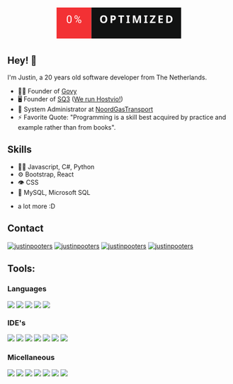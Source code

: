 <h1 align="center">
  <img src="header.svg" alt="Header" />

</h1>

## Hey! 👋
I'm Justin, a 20 years old software developer from The Netherlands.

- 👨‍💻 Founder of [Govy](https://govy.nl)
- 🖥️ Founder of [SQ3](https://sq3.nl) ([We run Hostvio!](https://hostvio.net))
- 👥 System Administrator at [NoordGasTransport](https://noordgastransport.nl)
-  ⚡ Favorite Quote: "Programming is a skill best acquired by practice and example rather than from books".

## Skills
- 👨‍💻 Javascript, C#, Python
- ⚙️ Bootstrap, React
- 👁️ CSS
- 💽 MySQL, Microsoft SQL
+ a lot more :D

## Contact
<p align="left">
<a href="https://twitter.com/JustinPooters" target="blank"><img align="center" src="https://i.pinimg.com/originals/ed/54/51/ed5451961869a97b434b185f2fe064cc.webp" alt="justinpooters" height="30" width="30" /></a>    
<a href="https://linkedin.com/in/JustinPooters" target="blank"><img align="center" src="https://raw.githubusercontent.com/rahuldkjain/github-profile-readme-generator/master/src/images/icons/Social/linked-in-alt.svg" alt="justinpooters" height="30" width="40" /></a>
<a href="https://instagram.com/JustinPooters" target="blank"><img align="center" src="https://raw.githubusercontent.com/rahuldkjain/github-profile-readme-generator/master/src/images/icons/Social/instagram.svg" alt="justinpooters" height="30" width="40" /></a>
<a href="https://discord.com/users/731583144444166153" target="blank"><img align="center" src="https://www.freepnglogos.com/uploads/discord-logo-png/concours-discord-cartes-voeux-fortnite-france-6.png" alt="justinpooters" height="30" width="30" /></a>

## Tools:
### Languages
<img align="center" src="https://img.shields.io/badge/-NodeJS-18181b?style=for-the-badge&logo=nodedotjs&logoColor=F43F5E" />
<img align="center" src="https://img.shields.io/badge/-Csharp-18181b?style=for-the-badge&logo=csharp&logoColor=F43F5E" />
<img align="center" src="https://img.shields.io/badge/-Python-18181b?style=for-the-badge&logo=python&logoColor=F43F5E" />
<img align="center" src="https://img.shields.io/badge/-MySQL-18181b?style=for-the-badge&logo=mysql&logoColor=F43F5E" />
<img align="center" src="https://img.shields.io/badge/-Microsoft SQL-18181b?style=for-the-badge&logo=microsoftsqlserver&logoColor=F43F5E" />

### IDE's
<img src="https://img.shields.io/badge/-Rider-18181b?style=for-the-badge&logo=rider&logoColor=F43F5E" />
<img src="https://img.shields.io/badge/-Datagrip-18181b?style=for-the-badge&logo=datagrip&logoColor=F43F5E" />
<img src="https://img.shields.io/badge/-Writerside-18181b?style=for-the-badge&logo=jetbrains&logoColor=F43F5E" />
<img src="https://img.shields.io/badge/-Vim-18181b?style=for-the-badge&logo=vim&logoColor=F43F5E" />
<img src="https://img.shields.io/badge/-Fleet-18181b?style=for-the-badge&logo=jetbrains&logoColor=F43F5E" />
<img src="https://img.shields.io/badge/-webstorm-18181b?style=for-the-badge&logo=webstorm&logoColor=F43F5E" />
<img src="https://img.shields.io/badge/-Visual Studio code-18181b?style=for-the-badge&logo=visualstudio&logoColor=F43F5E" />

### Micellaneous
<img src="https://img.shields.io/badge/-MacOS-18181b?style=for-the-badge&logo=apple&logoColor=F43F5E" />
<img src="https://img.shields.io/badge/-Windows-18181b?style=for-the-badge&logo=windows&logoColor=F43F5E" />
<img src="https://img.shields.io/badge/-git-18181b?style=for-the-badge&logo=git&logoColor=F43F5E" />
<img src="https://img.shields.io/badge/-Travis ci-18181b?style=for-the-badge&logo=travis&logoColor=F43F5E" />
<img src="https://img.shields.io/badge/-ZSH-18181b?style=for-the-badge&logo=iterm2&logoColor=F43F5E" />
<img src="https://img.shields.io/badge/-Oh My ZSH-18181b?style=for-the-badge&logo=iterm2&logoColor=F43F5E" />
<img src="https://img.shields.io/badge/-Oh My ZSH-18181b?style=for-the-badge&logo=iterm2&logoColor=F43F5E" />


<br><br><br><br><br>
